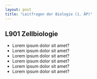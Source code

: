 ```yaml
---
layout: post
title: "Leitfragen der Biologie (1. ÄP)"
---
```

## L901 Zellbiologie

- Lorem ipsum dolor sit amet?
- Lorem ipsum dolor sit amet?
- Lorem ipsum dolor sit amet?
- Lorem ipsum dolor sit amet?
- Lorem ipsum dolor sit amet?
- Lorem ipsum dolor sit amet?
